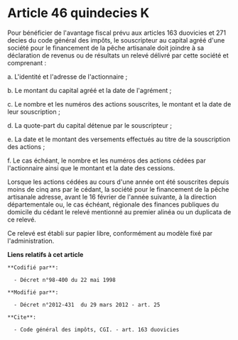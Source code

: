 # Article 46 quindecies K

Pour bénéficier de l'avantage fiscal prévu aux articles 163 duovicies et 271 decies du code général des impôts, le
souscripteur au capital agréé d'une société pour le financement de la pêche artisanale doit joindre à sa déclaration de
revenus ou de résultats un relevé délivré par cette société et comprenant : 

a. L'identité et l'adresse de l'actionnaire ; 

b. Le montant du capital agréé et la date de l'agrément ; 

c. Le nombre et les numéros des actions souscrites, le montant et la date de leur souscription ; 

d. La quote-part du capital détenue par le souscripteur ; 

e. La date et le montant des versements effectués au titre de la souscription des actions ; 

f. Le cas échéant, le nombre et les numéros des actions cédées par l'actionnaire ainsi que le montant et la date des
cessions. 

Lorsque les actions cédées au cours d'une année ont été souscrites depuis moins de cinq ans par le cédant, la société pour le
financement de la pêche artisanale adresse, avant le 16 février de l'année suivante, à la direction départementale ou, le cas
échéant, régionale des finances publiques du domicile du cédant le relevé mentionné au premier alinéa ou un duplicata de ce
relevé. 

Ce relevé est établi sur papier libre, conformément au modèle fixé par l'administration.

**Liens relatifs à cet article**

	**Codifié par**:

	  - Décret n°98-400 du 22 mai 1998

	**Modifié par**:

	  - Décret n°2012-431  du 29 mars 2012 - art. 25

	**Cite**:

	  - Code général des impôts, CGI. - art. 163 duovicies
